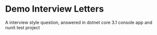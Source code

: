 # Demo Interview Letters
 
A interview style question, answered in dotnet core 3.1 console app and nunit test project
